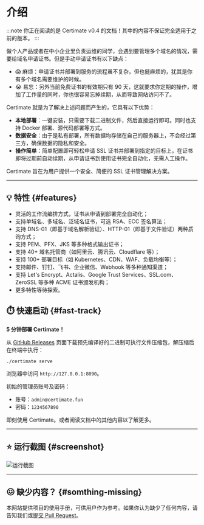 # 介绍

:::note
你正在阅读的是 Certimate v0.4 的文档！其中的内容不保证完全适用于之前的版本。
:::

做个人产品或者在中小企业里负责运维的同学，会遇到要管理多个域名的情况，需要给域名申请证书。但是手动申请证书有以下缺点：

- 😱 麻烦：申请证书并部署到服务的流程虽不复杂，但也挺麻烦的，犹其是你有多个域名需要维护的时候。
- 😭 易忘：另外当前免费证书的有效期只有 90 天，这就要求你定期的操作，增加了工作量的同时，你也很容易忘掉续期，从而导致网站访问不了。

Certimate 就是为了解决上述问题而产生的，它具有以下优势：

- **本地部署**：一键安装，只需要下载二进制文件，然后直接运行即可。同时也支持 Docker 部署、源代码部署等方式。​
- **数据安全**：由于是私有部署，所有数据均存储在自己的服务器上，不会经过第三方，确保数据的隐私和安全。​
- **操作简单**：简单配置即可轻松申请 SSL 证书并部署到指定的目标上，在证书即将过期前自动续期，从申请证书到使用证书完全自动化，无需人工操作。​

Certimate 旨在为用户提供一个安全、简便的 SSL 证书管理解决方案。

---

## 💡 特性 {#features}

- 灵活的工作流编排方式，证书从申请到部署完全自动化；
- 支持单域名、多域名、泛域名证书，可选 RSA、ECC 签名算法；
- 支持 DNS-01（即基于域名解析验证）、HTTP-01（即基于文件验证）两种质询方式；
- 支持 PEM、PFX、JKS 等多种格式输出证书；
- 支持 40+ 域名托管商（如阿里云、腾讯云、Cloudflare 等）；
- 支持 100+ 部署目标（如 Kubernetes、CDN、WAF、负载均衡等）；
- 支持邮件、钉钉、飞书、企业微信、Webhook 等多种通知渠道；
- 支持 Let's Encrypt、Actalis、Google Trust Services、SSL.com、ZeroSSL 等多种 ACME 证书颁发机构；
- 更多特性等待探索。

## ⏱️ 快速启动 {#fast-track}

**5 分钟部署 Certimate！**

从 [GitHub Releases](https://github.com/certimate-go/certimate/releases) 页面下载预先编译好的二进制可执行文件压缩包，解压缩后在终端中执行：

```bash
./certimate serve
```

浏览器中访问 `http://127.0.0.1:8090`。

初始的管理员账号及密码：

- 账号：`admin@certimate.fun`
- 密码：`1234567890`

即刻使用 Certimate。或者阅读文档中的其他内容以了解更多。

---

## ⭐ 运行截图 {#screenshot}

![运行截图](https://i.imgur.com/4DAUKEE.gif)

---

## 😖 缺少内容？ {#somthing-missing}

本网站提供项目的使用手册，可供用户作为参考。如果你认为缺少了任何内容，请告知我们或[提交 Pull Request](https://github.com/certimate-go/docs/pulls)。
